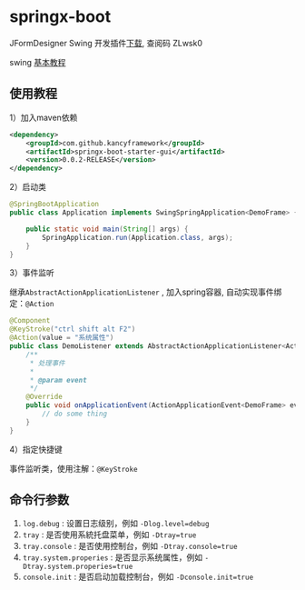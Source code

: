 # springx-boot

JFormDesigner Swing 开发插件[下载](https://quqi.gblhgk.com/s/3367855/Qc9DsnJtw1gLkGL4), 查阅码 ZLwsk0

swing [基本教程](https://www.w3cschool.cn/java/codetag-swing.html)

## 使用教程

1）加入maven依赖

```xml
<dependency>
    <groupId>com.github.kancyframework</groupId>
    <artifactId>springx-boot-starter-gui</artifactId>
    <version>0.0.2-RELEASE</version>
</dependency>
```

2）启动类

```java
@SpringBootApplication
public class Application implements SwingSpringApplication<DemoFrame> {

    public static void main(String[] args) {
        SpringApplication.run(Application.class, args);
    }
}
```

3）事件监听

继承`AbstractActionApplicationListener` , 加入spring容器, 自动实现事件绑定：`@Action`
```java
@Component
@KeyStroke("ctrl shift alt F2")
@Action(value = "系统属性")
public class DemoListener extends AbstractActionApplicationListener<ActionApplicationEvent<DemoFrame>> {
    /**
     * 处理事件
     *
     * @param event
     */
    @Override
    public void onApplicationEvent(ActionApplicationEvent<DemoFrame> event) {
        // do some thing
    }
}
```

4）指定快捷键

事件监听类，使用注解：`@KeyStroke`


## 命令行参数

1. `log.debug` : 设置日志级别，例如 `-Dlog.level=debug`
2. `tray` : 是否使用系統托盘菜单，例如 `-Dtray=true`
3. `tray.console` : 是否使用控制台，例如 `-Dtray.console=true`
3. `tray.system.properies` : 是否显示系统属性，例如 `-Dtray.system.properies=true`
3. `console.init` : 是否启动加载控制台，例如 `-Dconsole.init=true`

